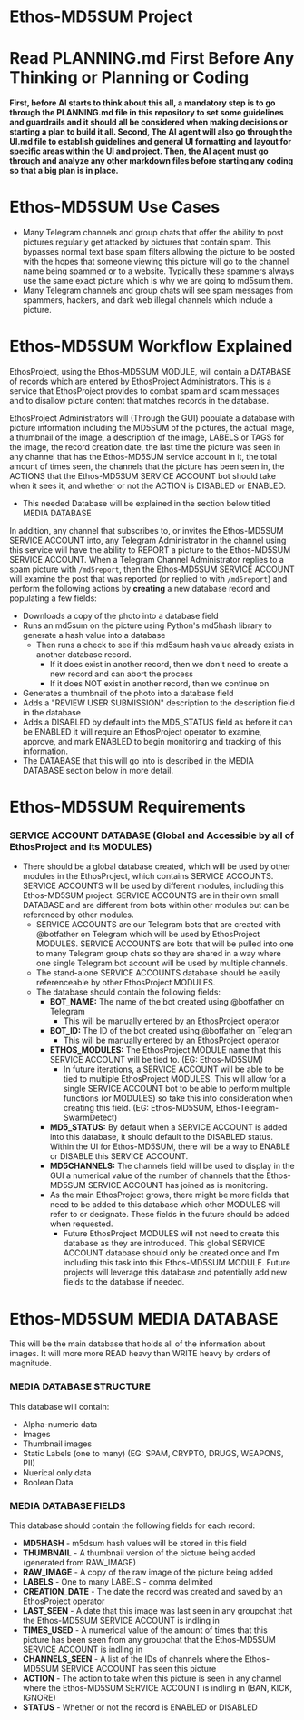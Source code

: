 # Ethos-MD5SUM Project

# Read PLANNING.md First Before Any Thinking or Planning or Coding
**First, before AI starts to think about this all, a mandatory step is to go through the PLANNING.md file in this repository to set some guidelines and guardrails and it should all be considered when making decisions or starting a plan to build it all.  Second, The AI agent will also go through the UI.md file to establish guidelines and general UI formatting and layout for specific areas within the UI and project.  Then, the AI agent must go through and analyze any other markdown files before starting any coding so that a big plan is in place.**

# Ethos-MD5SUM Use Cases
- Many Telegram channels and group chats that offer the ability to post pictures regularly get attacked by pictures that contain spam.  This bypasses normal text base spam filters allowing the picture to be posted with the hopes that someone viewing this picture will go to the channel name being spammed or to a website.  Typically these spammers always use the same exact picture which is why we are going to md5sum them.
- Many Telegram channels and group chats will see spam messages from spammers, hackers, and dark web illegal channels which include a picture.

# Ethos-MD5SUM Workflow Explained
EthosProject, using the Ethos-MD5SUM MODULE, will contain a DATABASE of records which are entered by EthosProject Administrators.  This is a service that EthosProject provides to combat spam and scam messages and to disallow picture content that matches records in the database.

EthosProject Administrators will (Through the GUI) populate a database with picture information including the MD5SUM of the pictures, the actual image, a thumbnail of the image, a description of the image, LABELS or TAGS for the image, the record creation date, the last time the picture was seen in any channel that has the Ethos-MD5SUM service account in it, the total amount of times seen, the channels that the picture has been seen in, the ACTIONS that the Ethos-MD5SUM SERVICE ACCOUNT bot should take when it sees it, and whether or not the ACTION is DISABLED or ENABLED.  
- This needed Database will be explained in the section below titled MEDIA DATABASE

In addition, any channel that subscribes to, or invites the Ethos-MD5SUM SERVICE ACCOUNT into, any Telegram Administrator in the channel using this service will have the ability to REPORT a picture to the Ethos-MD5SUM SERVICE ACCOUNT.  When a Telegram Channel Administrator replies to a spam picture with `/md5report`, then the Ethos-MD5SUM SERVICE ACCOUNT will examine the post that was reported (or replied to with `/md5report`) and perform the following actions by **creating** a new database record and populating a few fields:
- Downloads a copy of the photo into a database field 
- Runs an md5sum on the picture using Python's md5hash library to generate a hash value into a database
  - Then runs a check to see if this md5sum hash value already exists in another database record.
    - If it does exist in another record, then we don't need to create a new record and can abort the process
    - If it does NOT exist in another record, then we continue on
- Generates a thumbnail of the photo into a database field
- Adds a "REVIEW USER SUBMISSION" description to the description field in the database
- Adds a DISABLED by default into the MD5_STATUS field as before it can be ENABLED it will require an EthosProject operator to examine, approve, and mark ENABLED to begin monitoring and tracking of this information.
- The DATABASE that this will go into is described in the MEDIA DATABASE section below in more detail.



# Ethos-MD5SUM Requirements

### SERVICE ACCOUNT DATABASE (Global and Accessible by all of EthosProject and its MODULES)
  - There should be a global database created, which will be used by other modules in the EthosProject, which contains SERVICE ACCOUNTS.  SERVICE ACCOUNTS will be used by different modules, including this Ethos-MD5SUM project.  SERVICE ACCOUNTS are in their own small DATABASE and are different from bots within other modules but can be referenced by other modules.
    - SERVICE ACCOUNTS are our Telegram bots that are created with @botfather on Telegram which will be used by EthosProject MODULES.  SERVICE ACCOUNTS are bots that will be pulled into one to many Telegram group chats so they are shared in a way where one single Telegram bot account will be used by multiple channels.
    - The stand-alone SERVICE ACCOUNTS database should be easily referenceable by other EthosProject MODULES.
    - The database should contain the following fields:
      - **BOT_NAME:**  The name of the bot created using @botfather on Telegram
        - This will be manually entered by an EthosProject operator
      - **BOT_ID:**  The ID of the bot created using @botfather on Telegram
        - This will be manually entered by an EthosProject operator
      - **ETHOS_MODULES:**  The EthosProject MODULE name that this SERVICE ACCOUNT will be tied to.  (EG: Ethos-MD5SUM)
        - In future iterations, a SERVICE ACCOUNT will be able to be tied to multiple EthosProject MODULES.  This will allow for a single SERVICE ACCOUNT bot to be able to perform multiple functions (or MODULES) so take this into consideration when creating this field.  (EG: Ethos-MD5SUM, Ethos-Telegram-SwarmDetect)
      - **MD5_STATUS:**  By default when a SERVICE ACCOUNT is added into this database, it should default to the DISABLED status.  Within the UI for Ethos-MD5SUM, there will be a way to ENABLE or DISABLE this SERVICE ACCOUNT.
      - **MD5CHANNELS:**  The channels field will be used to display in the GUI a numerical value of the number of channels that the Ethos-MD5SUM SERVICE ACCOUNT has joined as is monitoring.
      - As the main EthosProject grows, there might be more fields that need to be added to this database which other MODULES will refer to or designate.  These fields in the future should be added when requested.
        - Future EthosProject MODULES will not need to create this database as they are introduced.  This global SERVICE ACCOUNT database should only be created once and I'm including this task into this Ethos-MD5SUM MODULE.  Future projects will leverage this database and potentially add new fields to the database if needed.
       
# Ethos-MD5SUM MEDIA DATABASE
This will be the main database that holds all of the information about images.  It will more more READ heavy than WRITE heavy by orders of magnitude.  

### MEDIA DATABASE STRUCTURE
This database will contain:
- Alpha-numeric data
- Images
- Thumbnail images
- Static Labels (one to many)  (EG:  SPAM, CRYPTO, DRUGS, WEAPONS, PII)
- Nuerical only data
- Boolean Data

### MEDIA DATABASE FIELDS
This database should contain the following fields for each record:
- **MD5HASH** - m5dsum hash values will be stored in this field
- **THUMBNAIL** - A thumbnail version of the picture being added (generated from RAW_IMAGE)
- **RAW_IMAGE** - A copy of the raw image of the picture being added
- **LABELS** - One to many LABELS - comma delimited
- **CREATION_DATE** - The date the record was created and saved by an EthosProject operator
- **LAST_SEEN** - A date that this image was last seen in any groupchat that the Ethos-MD5SUM SERVICE ACCOUNT is indling in
- **TIMES_USED** - A numerical value of the amount of times that this picture has been seen from any groupchat that the Ethos-MD5SUM SERVICE ACCOUNT is indling in
- **CHANNELS_SEEN** - A list of the IDs of channels where the Ethos-MD5SUM SERVICE ACCOUNT has seen this picture
- **ACTION** - The action to take when this picture is seen in any channel where the Ethos-MD5SUM SERVICE ACCOUNT is indling in (BAN, KICK, IGNORE)
- **STATUS** - Whether or not the record is ENABLED or DISABLED
       


